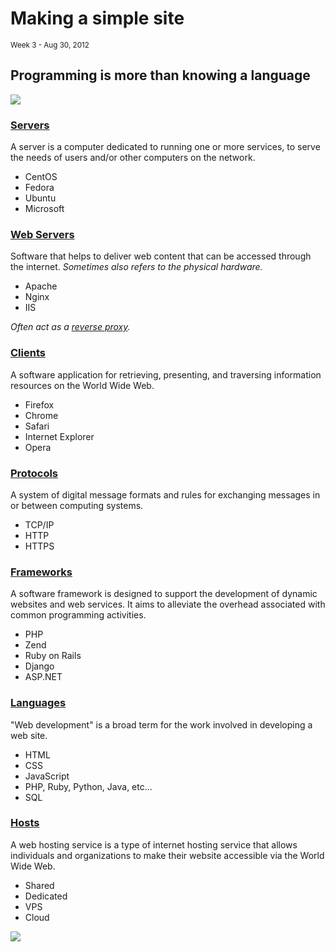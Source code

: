 <h1>Making a simple site</h1>
<small class="article-source">
  Week 3 - Aug 30, 2012
</small>

## Programming is more than knowing a language

<img src="/img/space-shuttle.png" />

### <a href="http://en.wikipedia.org/wiki/Server_(computing)">Servers</a>

A server is a computer dedicated to running one or more services, to serve the needs of users and/or other computers on the network.

  * CentOS
  * Fedora
  * Ubuntu
  * Microsoft

### [Web Servers](http://en.wikipedia.org/wiki/Web_server)

Software that helps to deliver web content that can be accessed through the internet.
*Sometimes also refers to the physical hardware.*

  * Apache
  * Nginx
  * IIS

*Often act as a [reverse proxy](http://en.wikipedia.org/wiki/Reverse_proxy).*

### [Clients](http://en.wikipedia.org/wiki/Web_browser)

A software application for retrieving, presenting, and traversing information resources on the World Wide Web.

  * Firefox
  * Chrome
  * Safari
  * Internet Explorer
  * Opera

### [Protocols](http://en.wikipedia.org/wiki/Communications_protocol)

A system of digital message formats and rules for exchanging messages in or between computing systems.

  * TCP/IP
  * HTTP
  * HTTPS

### [Frameworks](http://en.wikipedia.org/wiki/Web_application_framework)

A software framework is designed to support the development of dynamic websites and web services.
It aims to alleviate the overhead associated with common programming activities.

  * PHP
  * Zend
  * Ruby on Rails
  * Django
  * ASP.NET

### [Languages](http://en.wikipedia.org/wiki/Web_development)

"Web development" is a broad term for the work involved in developing a web site.

  * HTML
  * CSS
  * JavaScript
  * PHP, Ruby, Python, Java, etc...
  * SQL

### [Hosts](http://en.wikipedia.org/wiki/Web_host)

A web hosting service is a type of internet hosting service that allows individuals and organizations to make their website accessible via the World Wide Web.

  * Shared
  * Dedicated
  * VPS
  * Cloud

<img src="/img/cat-on-back.png" />
